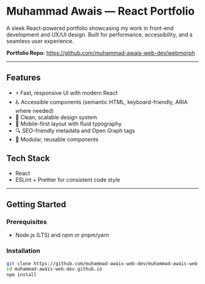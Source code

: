 # Muhammad Awais — React Portfolio

A sleek React-powered portfolio showcasing my work in front-end development and UX/UI design. Built for performance, accessibility, and a seamless user experience.

**Portfolio Repo:** https://github.com/muhammad-awais-web-dev/webmorph

---

## Features
- ⚡ Fast, responsive UI with modern React
- ♿ Accessible components (semantic HTML, keyboard-friendly, ARIA where needed)
- 🎨 Clean, scalable design system
- 📱 Mobile-first layout with fluid typography
- 🔍 SEO-friendly metadata and Open Graph tags
- 🧩 Modular, reusable components

## Tech Stack
- React
- ESLint + Prettier for consistent code style

---

## Getting Started

### Prerequisites
- Node.js (LTS) and npm or pnpm/yarn

### Installation
```bash
git clone https://github.com/muhammad-awais-web-dev/muhammad-awais-web-dev.github.io.git
cd muhammad-awais-web-dev.github.io
npm install

